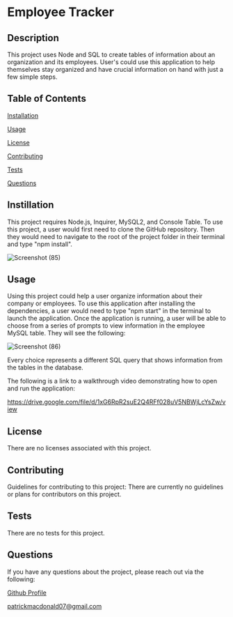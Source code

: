 # Employee Tracker
  

  ## Description
  This project uses Node and SQL to create tables of information about an organization and its employees. User's could use this application to help themselves stay organized and have crucial information on hand with just a few simple steps.

  ## Table of Contents
  [Installation](#installation)

  [Usage](#usage)

  [License](#license)

  [Contributing](#contributing)

  [Tests](#tests)
  
  [Questions](#questions)

  ## Instillation
  This project requires Node.js, Inquirer, MySQL2, and Console Table. To use this project, a user would first need to clone the GitHub repository. Then they would need to navigate to the root of the project folder in their terminal and type "npm install".

  ![Screenshot (85)](https://user-images.githubusercontent.com/108894754/196820010-11ee329d-8dae-4076-8f77-eaa460425eb3.png)

  ## Usage
  Using this project could help a user organize information about their company or employees. To use this application after installing the dependencies, a user would need to type "npm start" in the terminal to launch the application. Once the application is running, a user will be able to choose from a series of prompts to view information in the employee MySQL table. They will see the following:

  ![Screenshot (86)](https://user-images.githubusercontent.com/108894754/196820483-1e568919-0518-4908-88a5-f350a448a6e2.png)

  Every choice represents a different SQL query that shows information from the tables in the database.
  
  The following is a link to a walkthrough video demonstrating how to open and run the application:

  https://drive.google.com/file/d/1xG6RpR2suE2Q4RFf028uV5NBWjLcYsZw/view

  ## License
  There are no licenses associated with this project.

  ## Contributing
  Guidelines for contributing to this project:
  There are currently no guidelines or plans for contributors on this project.

  ## Tests
  There are no tests for this project.

  ## Questions
  If you have any questions about the project, please reach out via the following:

  [Github Profile](https://github.com/pmacdonald07)

  patrickmacdonald07@gmail.com